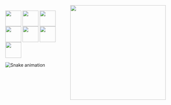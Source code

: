 <div align="center"></div>
  
<img src = "chainsaw.gif" width = "300px" align = "right">

<div style="display: inline_block"><br>
  
  <img align="center" height="50" width="50" img src="https://cdn.jsdelivr.net/gh/devicons/devicon/icons/java/java-original.svg" />
  <img align="center" height="50" width="50" img src="https://cdn.jsdelivr.net/gh/devicons/devicon/icons/python/python-original.svg" />
  <img align="center" height="50" width="50" img src="https://cdn.jsdelivr.net/gh/devicons/devicon/icons/html5/html5-original.svg" />
  <img align="center" height="50" wdth="50" img src="https://cdn.jsdelivr.net/gh/devicons/devicon/icons/css3/css3-original.svg" />
  <img align="center" height="50" wdth="50" img src="https://cdn.jsdelivr.net/gh/devicons/devicon/icons/arduino/arduino-original.svg" />
  <img align="center" height="50" wdth="50" img src="https://cdn.jsdelivr.net/gh/devicons/devicon/icons/vscode/vscode-original.svg" />
  <img align="center" height="50" wth="50" img src="https://cdn.jsdelivr.net/gh/devicons/devicon/icons/github/github-original.svg" />
  
 </div>

![Snake animation](https://github.com/UT0P1C/UT0P1C/blob/output/github-contribution-grid-snake.svg)
